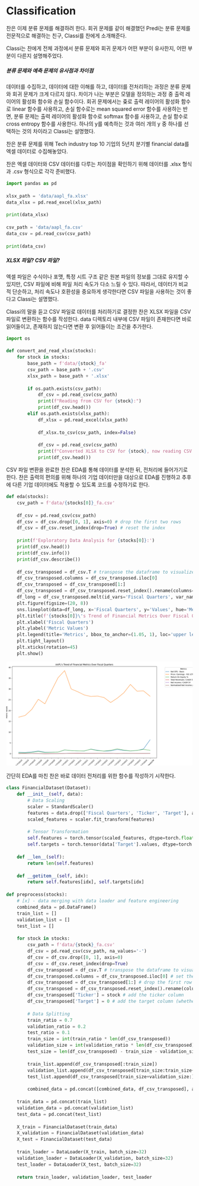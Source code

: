 # Classification
찬은 이제 분류 문제를 해결하려 한다.
회귀 문제를 같이 해결했던 Predi는 분류 문제를 전문적으로 해결하는 친구, Classi를 찬에게 소개해준다.

[//]: # (![Classi]&#40;./images/classi.png&#41;)

Classi는 찬에게 전체 과정에서 분류 문제와 회귀 문제가 어떤 부분이 유사한지, 어떤 부분이 다른지 설명해주었다.

##### 분류 문제와 예측 문제의 유사점과 차이점

데이터를 수집하고, 데이터에 대한 이해를 하고, 데이터를 전처리하는 과정은 분류 문제와 회귀 문제가 크게 다르지 않다.
차이가 나는 부분은 모델을 정의하는 과정 중 출력 레이어의 활성화 함수와 손실 함수이다.
회귀 문제에서는 줒로 출력 레이어의 활성화 함수로 linear 함수를 사용하고, 손실 함수로는 mean squared error 함수를 사용하는 반면,
분류 문제는 출력 레이어의 활성화 함수로 softmax 함수를 사용하고, 손실 함수로 cross entropy 함수를 사용한다.
하나의 y를 예측하는 것과 여러 개의 y 중 하나를 선택하는 것의 차이라고 Classi는 설명했다.

찬은 분류 문제를 위해 Tech industry top 10 기업의 5년치 분기별 financial data를 엑셀 데이터로 수집해놓았다. 

찬은 엑셀 데이터와 CSV 데이터를 다루는 차이점을 확인하기 위해 데이터를 .xlsx 형식과 .csv 형식으로 각각 준비했다.

```python
import pandas as pd

xlsx_path = 'data/aapl_fa.xlsx'
data_xlsx = pd.read_excel(xlsx_path)

print(data_xlsx)

csv_path = 'data/aapl_fa.csv'
data_csv = pd.read_csv(csv_path)

print(data_csv)
```

##### XLSX 파일? CSV 파일?

엑셀 파일은 수식이나 포맷, 특정 시트 구조 같은 원본 파일의 정보를 그대로 유지할 수 있지만, CSV 파일에 비해 파일 처리 속도가 다소 느릴 수 있다.
따라서, 데이터가 비교적 단순하고, 처리 속도나 호환성을 중요하게 생각한다면 CSV 파일을 사용하는 것이 좋다고 Classi는 설명했다.

Classi의 말을 듣고 CSV 파일로 데이터를 처리하기로 결정한 찬은 XLSX 파일을 CSV 파일로 변환하는 함수를 작성한다.
data 디렉토리 내부에 CSV 파일이 존재한다면 바로 읽어들이고, 존재하지 않는다면 변환 후 읽어들이는 조건을 추가한다.

```python
import os

def convert_and_read_xlsx(stocks):
    for stock in stocks:
        base_path = f'data/{stock}_fa'
        csv_path = base_path + '.csv'
        xlsx_path = base_path + '.xlsx'

        if os.path.exists(csv_path):
            df_csv = pd.read_csv(csv_path)
            print(f"Reading from CSV for {stock}:")
            print(df_csv.head())
        elif os.path.exists(xlsx_path):
            df_xlsx = pd.read_excel(xlsx_path)

            df_xlsx.to_csv(csv_path, index=False)

            df_csv = pd.read_csv(csv_path)
            print(f"Converted XLSX to CSV for {stock}, now reading CSV:")
            print(df_csv.head())
```

CSV 파일 변환을 완료한 찬은 EDA를 통해 데이터를 분석한 뒤, 전처리에 들어가기로 한다.
찬은 출력의 편의를 위해 하나의 기업 데이터만을 대상으로 EDA를 진행하고 추후에 다른 기업 데이터에도 적용할 수 있도록 코드를 수정하기로 한다.

```python
def eda(stocks):
    csv_path = f'data/{stocks[0]}_fa.csv'

    df_csv = pd.read_csv(csv_path)
    df_csv = df_csv.drop([0, 1], axis=0) # drop the first two rows
    df_csv = df_csv.reset_index(drop=True) # reset the index

    print(f'Exploratory Data Analysis for {stocks[0]}:')
    print(df_csv.head())
    print(df_csv.info())
    print(df_csv.describe())

    df_csv_transposed = df_csv.T # transpose the dataframe to visualize the data conveniently
    df_csv_transposed.columns = df_csv_transposed.iloc[0]
    df_csv_transposed = df_csv_transposed[1:]
    df_csv_transposed = df_csv_transposed.reset_index().rename(columns={'index': 'Fiscal Quarters'})
    df_long = df_csv_transposed.melt(id_vars='Fiscal Quarters', var_name='Metrics', value_name='Values')
    plt.figure(figsize=(20, 8))
    sns.lineplot(data=df_long, x='Fiscal Quarters', y='Values', hue='Metrics')
    plt.title(f'{stocks[0]}\'s Trend of Financial Metrics Over Fiscal Quarters')
    plt.xlabel('Fiscal Quarters')
    plt.ylabel('Metric Values')
    plt.legend(title='Metrics', bbox_to_anchor=(1.05, 1), loc='upper left')
    plt.tight_layout()
    plt.xticks(rotation=45)
    plt.show()
```

![Trend](./images/trend.png)

간단히 EDA를 마친 찬은 바로 데이터 전처리를 위한 함수를 작성하기 시작한다.

```python
class FinancialDataset(Dataset):
    def __init__(self, data):
        # Data Scaling
        scaler = StandardScaler()
        features = data.drop(['Fiscal Quarters', 'Ticker', 'Target'], axis=1)
        scaled_features = scaler.fit_transform(features)

        # Tensor Transformation
        self.features = torch.tensor(scaled_features, dtype=torch.float)
        self.targets = torch.tensor(data['Target'].values, dtype=torch.float)

    def __len__(self):
        return len(self.features)

    def __getitem__(self, idx):
        return self.features[idx], self.targets[idx]

def preprocess(stocks):
    # [x] - data merging with data loader and feature engineering
    combined_data = pd.DataFrame()
    train_list = []
    validation_list = []
    test_list = []

    for stock in stocks:
        csv_path = f'data/{stock}_fa.csv'
        df_csv = pd.read_csv(csv_path, na_values='-')
        df_csv = df_csv.drop([0, 1], axis=0)
        df_csv = df_csv.reset_index(drop=True)
        df_csv_transposed = df_csv.T # transpose the dataframe to visualize the data conveniently
        df_csv_transposed.columns = df_csv_transposed.iloc[0] # set the first row as the metrics name
        df_csv_transposed = df_csv_transposed[1:] # drop the first row
        df_csv_transposed = df_csv_transposed.reset_index().rename(columns={'index': 'Fiscal Quarters'}) # rename the columns
        df_csv_transposed['Ticker'] = stock # add the ticker column
        df_csv_transposed['Target'] = 0 # add the target column (whether the stock will be stalwartz or growth)

        # Data Splitting
        train_ratio = 0.7
        validation_ratio = 0.2
        test_ratio = 0.1
        train_size = int(train_ratio * len(df_csv_transposed))
        validation_size = int(validation_ratio * len(df_csv_transposed))
        test_size = len(df_csv_transposed) - train_size - validation_size

        train_list.append(df_csv_transposed[:train_size])
        validation_list.append(df_csv_transposed[train_size:train_size+validation_size])
        test_list.append(df_csv_transposed[train_size+validation_size:])

        combined_data = pd.concat([combined_data, df_csv_transposed], axis=0)

    train_data = pd.concat(train_list)
    validation_data = pd.concat(validation_list)
    test_data = pd.concat(test_list)

    X_train = FinancialDataset(train_data)
    X_validation = FinancialDataset(validation_data)
    X_test = FinancialDataset(test_data)

    train_loader = DataLoader(X_train, batch_size=32)
    validation_loader = DataLoader(X_validation, batch_size=32)
    test_loader = DataLoader(X_test, batch_size=32)

    return train_loader, validation_loader, test_loader
```
